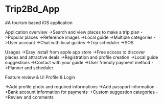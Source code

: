 # Trip2Bd_App
#A tourism based iOS application

Application overview
->Search and view places to make a trip plan
->Popular places
->Reference images
->Local guide
->Multiple categories 
->User account
->Chat with local guides
->Trip scheduler
->SOS

Usages
->Easy install from apple app store
->Free access to discover places and attractive deals
->Registration and profile creation
->Local guide suggestions
->Contact with your guide
->User friendly payment method
->Planner and scheduler

Feature review & UI
Profile & Login

->Add profile photo and required informations
->Add passport information
->Bank account information for payments
->Custom suggestion categories
->Review and comments




